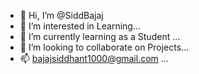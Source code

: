 - 👋 Hi, I’m @SiddBajaj
- 👀 I’m interested in Learning...
- 🌱 I’m currently learning as a Student ...
- 💞️ I’m looking to collaborate on Projects...
- 📫 bajajsiddhant1000@gmail.com ...

<!---
SiddBajaj/SiddBajaj is a ✨ special ✨ repository because its `README.md` (this file) appears on your GitHub profile.
You can click the Preview link to take a look at your changes.
--->
